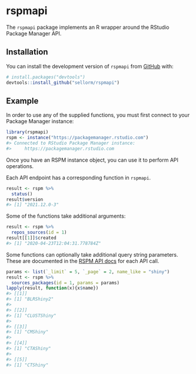 
<!-- README.md is generated from README.Rmd. Please edit that file -->

# rspmapi

<!-- badges: start -->
<!-- badges: end -->

The `rspmapi` package implements an R wrapper around the RStudio Package
Manager API.

## Installation

You can install the development version of `rspmapi` from
[GitHub](https://github.com/) with:

``` r
# install.packages("devtools")
devtools::install_github("sellorm/rspmapi")
```

## Example

In order to use any of the supplied functions, you must first connect to
your Package Manager instance:

``` r
library(rspmapi)
rspm <- instance("https://packagemanager.rstudio.com")
#> Connected to RStudio Package Manager instance:
#>     https://packagemanager.rstudio.com
```

Once you have an RSPM instance object, you can use it to perform API
operations.

Each API endpoint has a corresponding function in `rspmapi`.

``` r
result <- rspm %>% 
  status()
result$version
#> [1] "2021.12.0-3"
```

Some of the functions take additional arguments:

``` r
result <- rspm %>% 
  repos_sources(id = 1)
result[[1]]$created
#> [1] "2020-04-23T12:04:31.778784Z"
```

Some functions can optionally take additional query string parameters.
These are documented in the [RSPM API
docs](https://packagemanager.rstudio.com/__api__/swagger/index.html) for
each API call.

``` r
params <- list(`_limit` = 5, `_page` = 2, name_like = "shiny")
result <- rspm %>% 
  sources_packages(id = 1, params = params)
lapply(result, function(x){x$name})
#> [[1]]
#> [1] "BLRShiny2"
#> 
#> [[2]]
#> [1] "CLUSTShiny"
#> 
#> [[3]]
#> [1] "CMShiny"
#> 
#> [[4]]
#> [1] "CTAShiny"
#> 
#> [[5]]
#> [1] "CTShiny"
```
